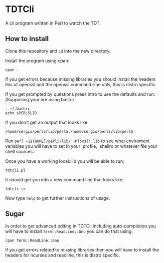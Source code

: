 # TDTCli

A cli program written in Perl to watch the TDT.

## How to install

Clone this repository and `cd` into the new directory.

Install the program using cpan:

```shell
cpan .
```

If you get errors because missing libraries you
should install the headers libs of openssl and
the openssl command-line utils, this is distro
specific.

If you get prompted by questions press intro to
use the defaults and run: (Supposing your are
using bash.)

```shell
. ~/.bashrc
echo $PERL5LIB
```

If you don't get an output that looks like

```
/home/sergio/perl5/lib/perl5:/home/sergio/perl5/lib/perl5
```

Run `perl -I${HOME}/perl5/lib/ -Mlocal::lib` to
see what enviroment variables you will have to set in your .profile, .shellrc or whatever
file your shell sources.

Once you have a working local::lib you will
be able to run:

```shell
tdtcli.pl
```

It should get you into a new command line that
looks like:

```
tdtcli ~>
```

Now type `help` to get further instructions of usage.

## Sugar

In order to get advanced editing in TDTCli
including auto-completion you will have to
install `Term::ReadLine::Gnu` you can do 
that using:

```
cpan Term::ReadLine::Gnu
```

If you get errors related to missing libraries
then you will have to install the headers for
ncurses and readline, this is distro specific.
